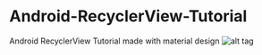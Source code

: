 # Android-RecyclerView-Tutorial
Android RecyclerView Tutorial made with material design
![alt tag](http://www.androidsources.com/wp-content/uploads/2015/08/recyclerview.png "Android RecyclerView Tutorial made with material design")

